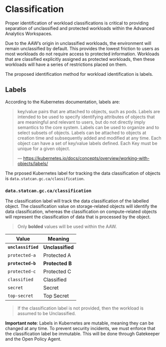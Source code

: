 # Classification

Proper identification of workload classifications is critical to providing
separation of unclassified and protected workloads within the Advanced
Analytics Workspaces.

Due to the AAW’s origin in unclassified workloads, the environment will remain
unclassified by default. This provides the lowest friction to users as most
workloads do not require access to protected information. Workloads that are
classified explicitly assigned as protected workloads, then these workloads
will have a series of restrictions placed on them.

The proposed identification method for workload identification is labels.

## Labels

According to the Kubernetes documentation, labels are:

> key/value pairs that are attached to objects, such as pods. Labels are
> intended to be used to specify identifying attributes of objects that are
> meaningful and relevant to users, but do not directly imply semantics to the
> core system. Labels can be used to organize and to select subsets of objects.
> Labels can be attached to objects at creation time and subsequently added and
> modified at any time. Each object can have a set of key/value labels defined.
> Each Key must be unique for a given object.
>
> — https://kubernetes.io/docs/concepts/overview/working-with-objects/labels/

The prposed Kubernetes label for tracking the data classification of objects
is `data.statcan.gc.ca/classification`.

### `data.statcan.gc.ca/classification`

The classification label will track the data classification of the labelled
object. The classification value on storage-related objects will identify
the data classification, whereas the classification on compute-related objects
will represent the classification of data that is processed by the object.

> Only **bolded** values will be used within the AAW.

| Value              | Meaning          |
|--------------------|------------------|
| **`unclassified`** | **Unclassified** |
| `protected-a`      | Protected A      |
| **`protected-b`**  | **Protected B**  |
| `protected-c`      | Protected C      |
| `classified`       | Classified       |
| `secret`           | Secret           |
| `top-secret`       | Top Secret       |

> If the classification label is not provided,
> then the workload is assumed to be Unclassified.

**Important note**: Labels in Kubernetes are mutable, meaning they can be
changed at any time. To prevent security incidents, we must enforce that
the classification label be immutable. This will be done through Gatekeeper
and the Open Policy Agent.
